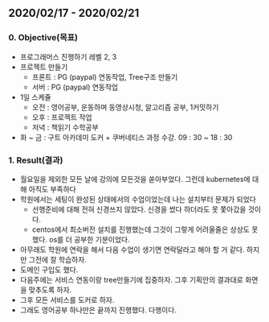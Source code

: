 ## 2020/02/17 - 2020/02/21

### 0. Objective(목표)

- 프로그래머스 진행하기 레벨 2, 3
- 프로젝트 만들기
  - 프론트 : PG (paypal) 연동작업, Tree구조 만들기
  - 서버 : PG (paypal) 연동작업
- 1일 스케쥴
  - 오전 : 영어공부, 운동하며 동영상시청, 알고리즘 공부, 1커밋하기
  - 오후 : 프로젝트 작업
  - 저녁 : 책읽기 수학공부
- 화 ~ 금 : 구트 아카데미 도커 + 쿠버네티스 과정 수강. 09 : 30 ~ 18 : 30

### 1. Result(결과)

- 월요일을 제외한 모든 날에 강의에 모든것을 쏟아부었다. 그런데 kubernetes에 대해 아직도 부족하다
- 학원에서는 세팅이 완성된 상태에서의 수업이었는데 나는 설치부터 문제가 되었다
  - 선행준비에 대해 전혀 신경쓰지 않았다. 신경을 썼다 하더라도 못 쫓아갔을 것이다.
  - centos에서 최소버전 설치를 진행했는데 그것이 그렇게 어려울줄은 상상도 못했다. os를 더 공부한 기분이었다.
- 아무래도 학원에 연락을 해서 다음 수업이 생기면 연락달라고 해야 할 거 같다. 하지만 그전에 잘 학습하자.
- 도메인 구입도 했다.
- 다음주에는 서비스 연동이랑 tree만들기에 집중하자. 그후 기획안의 결과대로 화면을 맞추도록 하자.
- 그후 모든 서비스를 도커로 하자.
- 그래도 영어공부 하나만은 끝까지 진행했다. 다행이다.
